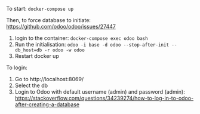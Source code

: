 To start: `docker-compose up`

Then, to force database to initiate: 
https://github.com/odoo/odoo/issues/27447
1. login to the container: `docker-compose exec odoo bash`
2. Run the initialisation: `odoo -i base -d odoo --stop-after-init --db_host=db -r odoo -w odoo`
3. Restart docker up

To login:
1. Go to http://localhost:8069/
2. Select the db
3. Login to Odoo with default username (admin) and password (admin): https://stackoverflow.com/questions/34239274/how-to-log-in-to-odoo-after-creating-a-database